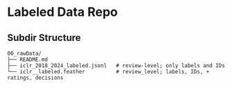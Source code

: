 # Labeled Data Repo

## Subdir Structure
```
00_rawData/
├── README.md
├── iclr_2018_2024_labeled.jsonl   # review-level; only labels and IDs
└── iclr__labeled.feather          # review_level; labels, IDs, + ratings, decisions
```


